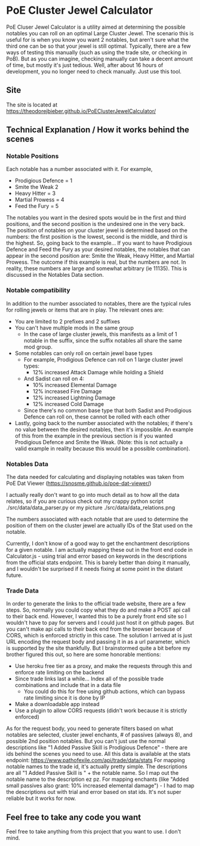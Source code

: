 # PoE Cluster Jewel Calculator
PoE Cluser Jewel Calculator is a utility aimed at determining the possible notables you can roll on an optimal Large Cluster Jewel.
The scenario this is useful for is when you know you want 2 notables, but aren't sure what the third one can be so that your jewel is still optimal.
Typically, there are a few ways of testing this manually (such as using the trade site, or checking in PoB). 
But as you can imagine, checking manually can take a decent amount of time, but mostly it's just tedious.
Well, after about 16 hours of development, you no longer need to check manually. Just use this tool.

## Site
The site is located at https://theodorejbieber.github.io/PoEClusterJewelCalculator/

## Technical Explanation / How it works behind the scenes

### Notable Positions
Each notable has a number associated with it. 
For example, 
- Prodigious Defence = 1
- Smite the Weak 2
- Heavy Hitter = 3
- Martial Prowess = 4
- Feed the Fury = 5

The notables you want in the desired spots would be in the first and third positions, and the second position is the undesired one in the very back.
The position of notables on your cluster jewel is determined based on the numbers: the first position is the lowest, second is the middle, and third is the highest.
So, going back to the example... If you want to have Prodigious Defence and Feed the Fury as your desired notables, the notables that can appear in the second position are:
Smite the Weak, Heavy Hitter, and Martial Prowess.
The outcome if this example is real, but the numbers are not. In reality, these numbers are large and somewhat arbitrary (ie 11135). This is discussed in the Notables Data section.

### Notable compatibility
In addition to the number associated to notables, there are the typical rules for rolling jewels or items that are in play. The relevant ones are: 
- You are limited to 2 prefixes and 2 suffixes
- You can't have multiple mods in the same group
    - In the case of large cluster jewels, this manifests as a limit of 1 notable in the suffix, since the suffix notables all share the same mod group.
- Some notables can only roll on certain jewel base types
    - For example, Prodigious Defence can roll on 1 large cluster jewel types:
        - 12% increased Attack Damage while holding a Shield
    - And Sadist can roll on 4:
        - 10% increased Elemental Damage
        - 12% increased Fire Damage
        - 12% increased Lightning Damage
        - 12% increased Cold Damage
    - Since there's no common base type that both Sadist and Prodigious Defence can roll on, these cannot be rolled with each other
- Lastly, going back to the number associated with the notables; if there's no value between the desired notables, then it's impossible. An example of this from the example in the previous section is if you wanted Prodigious Defence and Smite the Weak. (Note: this is not actually a valid example in reality because this would be a possible combination).

### Notables Data
The data needed for calculating and displaying notables was taken from PoE Dat Viewer (https://snosme.github.io/poe-dat-viewer/)

I actually really don't want to go into much detail as to how all the data relates, so if you are curious check out my crappy python script ./src/data/data_parser.py or my picture ./src/data/data_relations.png

The numbers associated with each notable that are used to determine the position of them on the cluster jewel are actually IDs of the Stat used on the notable.

Currently, I don't know of a good way to get the enchantment descriptions for a given notable. 
I am actually mapping these out in the front end code in Calculator.js - using trial and error based on keywords in the descriptions from the official stats endpoint. This is barely better than doing it manually, and I wouldn't be surprised if it needs fixing at some point in the distant future.

### Trade Data
In order to generate the links to the official trade website, there are a few steps.
So, normally you could copy what they do and make a POST api call to their back end. However, I wanted this to be a purely front end site so I wouldn't have to pay for servers and I could just host it on github pages. 
But you can't make api calls to their back end from the browser because of CORS, which is enforced strictly in this case.
The solution I arrived at is just URL encoding the request body and passing it in as a url parameter, which is supported by the site thankfully. 
But I brainstormed quite a bit before my brother figured this out, so here are some honorable mentions:
- Use heroku free tier as a proxy, and make the requests through this and enforce rate limiting on the backend
- Since trade links last a while... Index all of the possible trade combinations and include that in a data file
    - You could do this for free using github actions, which can bypass rate limiting since it is done by IP
- Make a downloadable app instead
- Use a plugin to allow CORS requests (didn't work because it is strictly enforced) 

As for the request body, you need to generate filters based on what notables are selected, cluster jewel enchants, # of passives (always 8), and possible 2nd position notables.
But you can't just use the normal descriptions like "1 Added Passive Skill is Prodigious Defence" - there are ids behind the scenes you need to use. All this data is available at the stats endpoint: https://www.pathofexile.com/api/trade/data/stats
For mapping notable names to the trade id, it's actually pretty simple. The descriptions are all "1 Added Passive Skill is " + the notable name. So I map out the notable name to the description ez pz.
For mapping enchants (like "Added small passives also grant: 10% increased elemental damage") - I had to map the descriptions out with trial and error based on stat ids. It's not super reliable but it works for now.

## Feel free to take any code you want
Feel free to take anything from this project that you want to use. I don't mind.